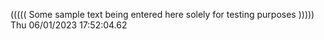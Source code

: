 ((((( Some sample text being entered here solely for testing purposes ))))) Thu 06/01/2023 17:52:04.62
